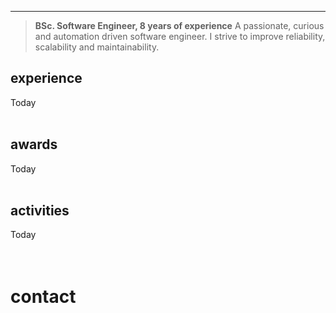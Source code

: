 
<title>Mert Akengin</title>

---

<blockquote id="" class="text-italic text-muted text-large" style="text-indent: 0rem;" >

**BSc. Software Engineer, <span id=yoe >8</span> years of experience**
A passionate, curious and automation driven software engineer.
I strive to improve reliability, scalability and maintainability.

</blockquote>


<script async defer >

"use strict";

function genUUID() {
	try {
		return self.crypto.randomUUID().replaceAll("-", "")
	} catch(error) {
		console.warn("home/genUUID:", error)
	}
	return Array(32).fill(0).map(x => Math.random().toString(36).charAt(2)).join("")
}

const yoeLastDiff = (new Date() - new Date(2021, 11 - 1)); // month is 0-indexed
const yoeCurrent = {
	year: (yoeLastDiff / 31_536_000_000),
	month: new Date(yoeLastDiff).getMonth(),
}

let monthString = ``

switch(yoeCurrent.month) {
	case 0:
		monthString = ``
		break
	case 1:
		monthString = `${yoeCurrent.month.toFixed(0)} month`
		break
	default:
		monthString = `${yoeCurrent.month.toFixed(0)} months`
		break
}

document.querySelector("#yoe").innerHTML = `${(6.75 + yoeCurrent.year).toFixed(0)}`

const data = {
	experience: [
		{
			id: "amazon",
			company: "Amazon Europe S.à r.l.",
			description: null?.split("\n").map(line => line.trim()).join("\n"),
			title: "_DevOps Engineer_, Amazon Transportation Services (ATS)",
			dates: `Current, ${yoeCurrent.year.toFixed(0)} years ${monthString}`,
			place: "Luxembourg",
			uuid: `uuid-${genUUID()}`,
		},
		{
			id: "wamo",
			company: "WAMO Ltd.",
			description: null,
			title: "Cloud Systems Engineer",
			dates: "1 year 9 months",
			place: "Remote (EU)",
			uuid: `uuid-${genUUID()}`,
		},
		{
			id: "mubi",
			company: "MUBI Inc.",
			description: `Worked on cloud cost optimizations, in-house CDN, and video encoding systems.`,
			title: "DevOps Engineer",
			dates: "9 months",
			place: "Berlin",
			uuid: `uuid-${genUUID()}`,
		},
		{
			id: "fincompare",
			company: "FinCompare GmbH",
			description: `Built modern, cost-effective and secure infrastructure on AWS`,
			title: "Site Reliability Engineer (SRE)",
			dates: "1 year",
			place: "Berlin",
			uuid: `uuid-${genUUID()}`,
		},
		{
			id: "iyzico",
			company: "iyzico Payment Systems",
			description: `Built a highly scalable infrastructure that's trusted by Amazon, Netflix, Aliexpress & more`,
			title: "Systems Engineer, DevOps",
			dates: "2 years 3 months",
			place: "Istanbul",
			uuid: `uuid-${genUUID()}`,
		},
		{
			id: "iven",
			company: "IVEN, IoT Cloud Solutions",
			description: `Built real-time IoT cloud systems for Turkey's leading appliance manufacturers`,
			title: "Software Engineer",
			dates: "2 years",
			place: "Istanbul",
			uuid: `uuid-${genUUID()}`,
		},
		{
			id: "tatu",
			company: "TATU Creative Studios",
			description: `Built high-performance GPU clusters and office infrastructure`,
			title: "Software Developer",
			dates: "1 year",
			place: "Istanbul",
			uuid: `uuid-${genUUID()}`,
		},
		{
			id: "lostar",
			company: "Lostar InfoSec",
			description: `Built a vulnerability detection and ticket management system`,
			title: "Intern, Software Development and Information Security Products",
			dates: "6 months",
			place: "Istanbul",
			uuid: `uuid-${genUUID()}`,
		},
	],
	awards: [
		{
			id: "eia2019",
			link: "?/awards/eia",
			title: "Ericsson Innovation Awards",
			date: "December 2019",
			location: "Stockholm/Sweden",
			description: "Won global 4th place with our underwater communications solution: Diver's Mate",
			action: "Details",
		},
		/*
		<div class="timeline-item" id="hack-a-sat">
			<div class="timeline-left">
				<a class="timeline-icon icon-lg" href="?/awards/sat">
					<i class="icon icon-check"></i>
				</a>
			</div>
			<div class="timeline-content">
				<a href="?/awards/sat">Hack-A-Sat CTF</a>
			</div>
		</div>
		<div class="timeline-item" id="stm-ctf">
			<div class="timeline-left">
				<a class="timeline-icon icon-lg" href="?/awards/stm">
					<i class="icon icon-check"></i>
				</a>
			</div>
			<div class="timeline-content">
				<a href="?/awards/stm">STM CTF</a>
			</div>
		</div>
		<div class="timeline-item" id="intel">
			<div class="timeline-left">
				<a class="timeline-icon icon-lg" href="?/awards/intel">
					<i class="icon icon-check"></i>
				</a>
			</div>
			<div class="timeline-content">
				<a href="?/awards/intel">Intel IoT Hackathon</a>
			</div>
		</div>
		<div class="timeline-item" id="tubitak">
			<div class="timeline-left">
				<a class="timeline-icon icon-lg" href="?/awards/tubitak">
					<i class="icon icon-check"></i>
				</a>
			</div>
			<div class="timeline-content">
				<a href="?/awards/tubitak">TUBITAK Efficiency Challenge</a>
			</div>
		</div>
		*/
		{
			id: "hack-a-sat",
			link: "?/awards/sat",
			title: "Hack-A-Sat CTF '20",
			date: "April 2020",
			location: "Online",
			description: "Ranked 25th percentile among participants",
			action: "Details",
		},
		{
			id: "stm-ctf",
			link: "?/awards/stm",
			title: "STM CTF '17",
			date: "October 2017",
			location: "Ankara/Turkey",
			description: "Ranked 9th in the finals",
			action: "Details",
		},
		{
			id: "intel",
			link: "?/awards/intel",
			title: "Intel IoT Hackathon",
			date: "September 2014 &amp; 2015",
			location: "Istanbul/Turkey",
			description: "Won Jury's innovation award with smart-home solutions",
			action: "Details",
		},
		{
			id: "tubitak",
			link: "?/awards/tubitak",
			title: "TUBITAK Efficiency Challenge",
			date: "2014 &amp; 2015",
			location: "Izmit/Turkey",
			description: "Built an efficient electric-powered vehicles. Using batteries and hydrogen fuel cells",
			action: "Details",
		},
	],
	activities: [
		{
			id: "abbox",
			link: "?/volunteer/abbox",
			title: "Abbox 3D Printing",
		},
		{
			id: "tedx",
			link: "?/volunteer/tedx",
			title: "TEDxBahcesehir",
		},
		{
			id: "spark",
			link: "?/volunteer/spark",
			title: "SparkGO",
		},
	]
};

document.querySelector("div#experience").innerHTML += (data.experience.map(item => (`
	<div class="timeline-item" id="${item.id}">
		<div class="timeline-left">
			<a class="timeline-icon icon-lg" href="?/work/${item.id}">
				<i class="icon icon-check"></i>
			</a>
		</div>
		<div class="timeline-content">
			<a href="?/work/${item.id}">${item.company}</a>
			<div class="tile">
				<div class="tile-content" >
					<p class="tile-title" id="title-${item.uuid}" >${item.title}</p>
					<p class="tile-subtitle">
						<i class="text-gray d-inline icon-sm icon icon-location"></i>
						<span class="d-inline label" >${item.place}</span>
						&horbar;
						<i class="text-gray d-inline icon-sm icon icon-time"></i>
						<span class="d-inline label label-secondary" >${item.dates}</span>
					</p>
					<blockquote class="${item?.description ? "" : "d-hide"}" id="description-${item.uuid}" >
						${item?.description || "no desc"}
					</blockquote>
				</div>
				<div class="tile-action">
					<a class="btn" href="?/work/${item.id}#" >${item?.action || "Details"}</a>
				</div>
			</div>
		</div>
	</div>
`)).join("\n"));

document.querySelector("div#awards").innerHTML += (data.awards.map(item => (`
	<div class="timeline-item" id="${item.id}">
		<div class="timeline-left">
			<a class="timeline-icon icon-lg" href="${item.link}">
				<i class="icon icon-flag"></i>
			</a>
		</div>
		<div class="timeline-content">
			<a href="${item.link}">${item.title}</a>
			<div class="tile">
				<div class="tile-content">
					<p class="tile-subtitle">${item.date}, ${item.location}</p>
					<p class="tile-title">${item.description}</p>
				</div>
				<div class="tile-action">
					<a class="btn" href="${item.link}" >${item.action}</a>
				</div>
			</div>
		</div>
	</div>
`)).join("\n"));

document.querySelector("div#activities").innerHTML += (data.activities.map(item => (`
	<div class="timeline-item" id="${item.id}">
		<div class="timeline-left">
			<a class="timeline-icon icon-lg" href="${item.link}">
				<i class="icon icon-person"></i>
			</a>
		</div>
		<div class="timeline-content">
			<a href="${item.link}">${item.title}</a>
		</div>
	</div>
`)).join("\n"));

if (true) [ "description", "title" ].forEach(
	prop => data.experience.map(
		item => window.md.postMessage({
			target: `#${prop}-${item.uuid}`,
			text: item[prop],
		})
	)
);

</script>

## experience

<div class="timeline" id=experience >
	<div class="timeline-item" id="today-experience">
		<div class="timeline-left">
			<a class="timeline-icon icon-md" href="#~experience"></a>
		</div>
		<div class="timeline-content">
			Today
		</div>
	</div>
</div>

<br />

## awards

<div class="timeline" id=awards >
	<div class="timeline-item" id="today-awards">
		<div class="timeline-left">
			<a class="timeline-icon icon-md" href="#~awards"></a>
		</div>
		<div class="timeline-content">
			Today
		</div>
	</div>
</div>

<br />

## activities

<div class="timeline" id=activities >
	<div class="timeline-item" id="today-activities">
		<div class="timeline-left">
			<a class="timeline-icon icon-md" href="#~activities"></a>
		</div>
		<div class="timeline-content">
			Today
		</div>
	</div>
</div>

<!--div class="timeline">
	<div class="timeline-item" id="timeline-example-1">
		<div class="timeline-left"><a class="timeline-icon tooltip" href="#timeline-example-1" data-tooltip="March 2016"></a></div>
		<div class="timeline-content">
			<div class="tile">
				<div class="tile-content">
					<p class="tile-subtitle">March 2016</p>
					<p class="tile-title">Initial commit</p>
				</div>
			</div>
		</div>
	</div>
	<div class="timeline-item" id="timeline-example-2">
		<div class="timeline-left"><a class="timeline-icon icon-lg tooltip" href="#timeline-example-2" data-tooltip="February 2017"><i class="icon icon-check"></i></a></div>
		<div class="timeline-content">
			<div class="tile">
				<div class="tile-content">
					<p class="tile-subtitle">February 2017</p>
					<p class="tile-title">New Documents experience</p>
					<p class="tile-title"><a href="components.html#bars">Bars</a>: represent the progress of a task</p>
					<p class="tile-title"><a href="components.html#steps">Steps</a>: progress indicators of a sequence of task steps</p>
					<p class="tile-title"><a href="components.html#tiles">Tiles</a>: repeatable or embeddable information blocks</p>
				</div>
				<div class="tile-action">
					<button class="btn">View</button>
				</div>
			</div>
		</div>
	</div>
	<div class="timeline-item" id="timeline-example-3">
		<div class="timeline-left"><a class="timeline-icon icon-lg tooltip" href="#timeline-example-3" data-tooltip="March 2017"><i class="icon icon-check"></i></a></div>
		<div class="timeline-content">
			<div class="tile">
				<div class="tile-content">
					<p class="tile-subtitle">March 2017</p>
					<p class="tile-title"><a href="elements.html#icons">Icons</a>: single-element, responsive and pure CSS icons</p>
					<p class="tile-title"><a href="components.html#popovers">Popovers</a>: small overlay content containers</p>
					<p class="tile-title"><a href="experimentals.html#calendars">Calendars</a>: date or date range picker and events display</p>
					<p class="tile-title"><a href="experimentals.html#carousels">Carousels</a>: slideshows for cycling images</p>
				</div>
				<div class="tile-action">
					<button class="btn">View</button>
				</div>
			</div>
		</div>
	</div>
</div-->

<!--
<br />![](https://akveo.github.io/eva-icons/outline/svg/link-2-outline.svg)   Web: [mert.akeng.in](https://mert.akeng.in)
<br />![](https://akveo.github.io/eva-icons/outline/svg/edit-outline.svg)     Blog: [blog.n0pe.me](https://blog.n0pe.me)
<br />![](https://akveo.github.io/eva-icons/outline/svg/email-outline.svg)    Mail: [mert@akeng.in](mailto:mert@akeng.in)
<br />![](https://akveo.github.io/eva-icons/outline/svg/phone-outline.svg)    Phone: [+90 539 605 4246](tel:905396054246)
<br />![](https://akveo.github.io/eva-icons/outline/svg/linkedin-outline.svg) LinkedIn: [linkedin.com/in/mert-akengin-1640b887](https://www.linkedin.com/in/mert-akengin-1640b887)
<br />![](https://akveo.github.io/eva-icons/outline/svg/layers-outline.svg)   **DockerHub**: [hub.docker.com/u/pvtmert](https://hub.docker.com/u/pvtmert)
<br />![](https://akveo.github.io/eva-icons/outline/svg/github-outline.svg)   **GitHub**: [github.com/spacelatte](https://github.com/spacelatte)
<br /><br />
-->
<!-- <br /> ![](https://akveo.github.io/eva-icons/outline/svg/twitter-outline.svg)  Twitter: [twitter.com/spacelatte](https://twitter.com/spacelatte) -->
<!-- <br /> / (lots of scripts in [gist.github.com/spacelatte](https://gist.github.com/spacelatte)) -->
<!--
**Languages**: Bash, Python, C, Make, Javascript, HTML/CSS, Android (Kotlin/Java)<br />
**Tools**: Git, Docker, Ansible, Splunk, Kafka, Zabbix, Prometheus, VMWare ESXi,<br />
Nginx, MySQL, PostgreSQL, Kuberntes, Bitbucket, Bamboo, Heroku, Elasticsearch<br />
**Frameworks/Libs**: Flask, ExpressJS, Firebase, OpenCV, AWS/Lambda, FalconPy,<br />
Arduino, ESP-IDF, DJango, Boto3/AWS, Spring-Boot, PySerial, CherryPy, NodeJS<br />
**Integrations**: NWjs, Slack API, Telegram, IRC, DigitalOcean API, Cloudflare API<br />
-->


<!--div style="page-break-after:always;" ></div-->

<!--div style="page-break-after:always;" ></div-->


<br />
<br />

# contact

<div
	class="calendly-inline-widget"
	data-url="https://calendly.com/mert-akengin?hide_landing_page_details=1&hide_gdpr_banner=1"
	style="min-width:320px;height:1280px;"
	></div>
<script async defer src="https://assets.calendly.com/assets/external/widget.js" crossorigin="anonymous" ></script>
